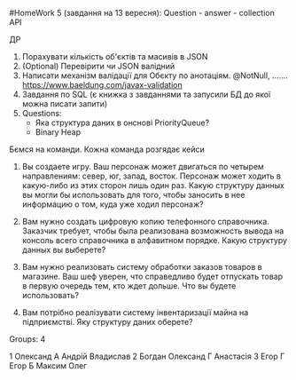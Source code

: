 #HomeWork 5 (завдання на 13 вересня):
Question - answer - collection API

ДР
1) Порахувати кількість об'єктів та масивів в JSON
2) (Optional) Перевірити чи JSON валідний
3) Написати механізм валідації для Обєкту по анотаціям. @NotNull, .......
https://www.baeldung.com/javax-validation
4) Завдання по SQL (є книжка з завданнями та запусили БД до якої можна писати запити)
5) Questions:
   - Яка структура даних в онснові PriorityQueue?
   - Binary Heap

Бємся на команди.
Кожна команда розгядає кейси

1) Вы создаете игру. Ваш персонаж может двигаться по четырем направлениям: 
север, юг, запад, восток. Персонаж может ходить в какую-либо из этих сторон лишь один раз. 
Какую структуру данных вы могли бы использовать для того, чтобы заносить в нее информацию о том, куда уже ходил персонаж?

2) Вам нужно создать цифровую копию телефонного справочника. 
Заказчик требует, чтобы была реализована возможность вывода на консоль всего справочника в алфавитном порядке. 
Какую структуру данных вы выберете?

3) Вам нужно реализовать систему обработки заказов товаров в магазине. 
Ваш шеф уверен, что справедливо будет отпускать товар в первую очередь тем, кто ждет дольше. 
Что вы будете использовать? 

4) Вам потрібно реалізувати систему інвентаризації майна на підприємстві.
Яку структуру даних оберете?

Groups:
4

1
Олександ А
Андрій
Владислав
2
Богдан
Олександ Г
Анастасія
3
Егор Г
Егор Б
Максим
Олег
